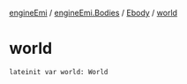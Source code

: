 [engineEmi](../../index.md) / [engineEmi.Bodies](../index.md) / [Ebody](index.md) / [world](./world.md)

# world

`lateinit var world: World`